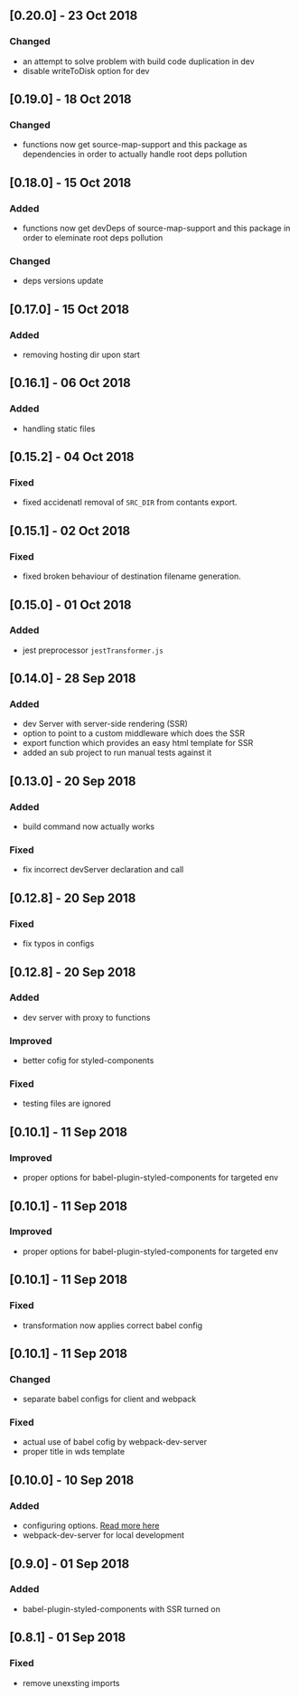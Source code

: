 ## [0.20.0] - 23 Oct 2018
### Changed
  - an attempt to solve problem with build code duplication in dev
  - disable writeToDisk option for dev

## [0.19.0] - 18 Oct 2018
### Changed
  - functions now get source-map-support and this package as dependencies in order to actually handle root deps pollution

## [0.18.0] - 15 Oct 2018
### Added
  - functions now get devDeps of source-map-support and this package in order to eleminate root deps pollution
### Changed
  - deps versions update

## [0.17.0] - 15 Oct 2018
### Added
  - removing hosting dir upon start

## [0.16.1] - 06 Oct 2018
### Added
  - handling static files

## [0.15.2] - 04 Oct 2018
### Fixed
  - fixed accidenatl removal of `SRC_DIR` from contants export.

## [0.15.1] - 02 Oct 2018
### Fixed
  - fixed broken behaviour of destination filename generation.

## [0.15.0] - 01 Oct 2018
### Added
  - jest preprocessor `jestTransformer.js`

## [0.14.0] - 28 Sep 2018
### Added
  - dev Server with server-side rendering (SSR)
  - option to point to a custom middleware which does the SSR 
  - export function which provides an easy html template for SSR
  - added an sub project to run manual tests against it 

## [0.13.0] - 20 Sep 2018
### Added
  - build command now actually works
### Fixed
  - fix incorrect devServer declaration and call

## [0.12.8] - 20 Sep 2018
### Fixed
  - fix typos in configs

## [0.12.8] - 20 Sep 2018
### Added
  - dev server with proxy to functions
### Improved
  - better cofig for styled-components
### Fixed
  - testing files are ignored

## [0.10.1] - 11 Sep 2018
### Improved
  - proper options for babel-plugin-styled-components for targeted env

## [0.10.1] - 11 Sep 2018
### Improved
  - proper options for babel-plugin-styled-components for targeted env
  
## [0.10.1] - 11 Sep 2018
### Fixed
  - transformation now applies correct babel config
  
## [0.10.1] - 11 Sep 2018
### Changed
  - separate babel configs for client and webpack
### Fixed
  - actual use of babel cofig by webpack-dev-server
  - proper title in wds template

## [0.10.0] - 10 Sep 2018
### Added
  - configuring options. [Read more here](readme.md#Configuring)
  - webpack-dev-server for local development

## [0.9.0] - 01 Sep 2018
### Added
 - babel-plugin-styled-components with SSR turned on

## [0.8.1] - 01 Sep 2018
### Fixed
 - remove unexsting imports
